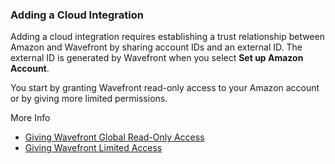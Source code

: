 ### Adding a Cloud Integration

Adding a cloud integration requires establishing a trust relationship between Amazon and Wavefront by sharing account IDs and an external ID. The external ID is generated by Wavefront when you select **Set up Amazon Account**.

You start by granting Wavefront read-only access to your Amazon account or by giving more limited permissions.

More Info

* [Giving Wavefront Global Read-Only Access](https://docs.wavefront.com/integrations_aws_metrics.html#giving-wavefront-global-read-only-access)
* [Giving Wavefront Limited Access](https://docs.wavefront.com/integrations_aws_metrics.html#giving-wavefront-limited-access)

